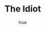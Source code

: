 ---
title: "The Idiot"
bookCover: "/assets/book-covers/the-idiot.jpg"
slug: "the-idiot"
bookAuthor: "Dostoyevski"
rating: 10
done: false
amazonLink: ""
author:
  name: Rico Trebeljahr
  picture: "/assets/blog/profile.jpeg"
---